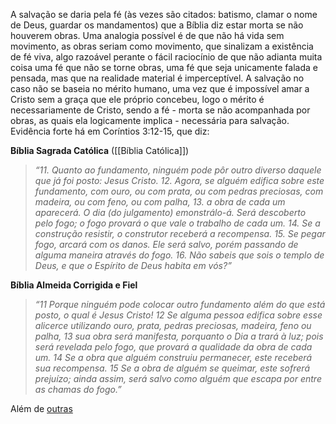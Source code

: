 A salvação se daria pela fé (às vezes são citados: batismo, clamar o nome de Deus,
guardar os mandamentos) que a Bíblia diz estar morta se não houverem obras. Uma analogia possível é de que não há vida sem movimento, as obras seriam como movimento, que sinalizam a existência de fé viva, algo razoável perante o fácil raciocínio de que não adianta muita coisa uma fé que não se torne obras, uma fé que seja unicamente falada e pensada, mas que na realidade material é imperceptível. A salvação no caso não se baseia no mérito humano, uma vez que é impossível amar a Cristo sem a graça que ele próprio concebeu, logo o mérito é necessariamente de Cristo, sendo a fé - morta se não acompanhada por obras, as quais ela logicamente implica - necessária para salvação. Evidência forte há em Coríntios 3:12-15, que diz: 

**Bíblia Sagrada Católica** ([[Bíblia Católica]])
> *“11. Quanto ao fundamento, ninguém pode pôr outro diverso daquele que já foi posto: Jesus Cristo. 12. Agora, se alguém edifica sobre este fundamento, com ouro, ou com prata, ou com pedras preciosas, com madeira, ou com feno, ou com palha, 13. a obra de cada um aparecerá. O dia (do julgamento) emonstrálo-á. Será descoberto pelo fogo; o fogo provará o que vale o trabalho de cada um. 14. Se a construção resistir, o construtor receberá a recompensa. 15. Se pegar fogo, arcará com os danos. Ele será salvo, porém passando de alguma maneira através do fogo. 16. Não sabeis que sois o templo de Deus, e que o Espírito de Deus habita em vós?”*

**Bíblia Almeida Corrigida e Fiel**
> *“11 Porque ninguém pode colocar outro fundamento além do que está posto, o qual é Jesus Cristo! 12 Se alguma pessoa edifica sobre esse alicerce utilizando ouro, prata, pedras preciosas, madeira, feno ou palha, 13 sua obra será manifesta, porquanto o Dia a trará à luz; pois será revelada pelo fogo, que provará a qualidade da obra de cada um. 14 Se a obra que alguém construiu permanecer, este receberá sua recompensa. 15 Se a obra de alguém se queimar, este sofrerá prejuízo; ainda assim, será salvo como alguém que escapa por entre as chamas do fogo.”*

Além de [outras](https://youtu.be/UBs5-2lfZYk?si=3tZ7tLDkVIXCo3vC) 